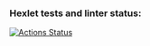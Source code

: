 ### Hexlet tests and linter status:
[![Actions Status](https://github.com/Dimabytes/frontend-project-lvl3/workflows/hexlet-check/badge.svg)](https://github.com/Dimabytes/frontend-project-lvl3/actions)
